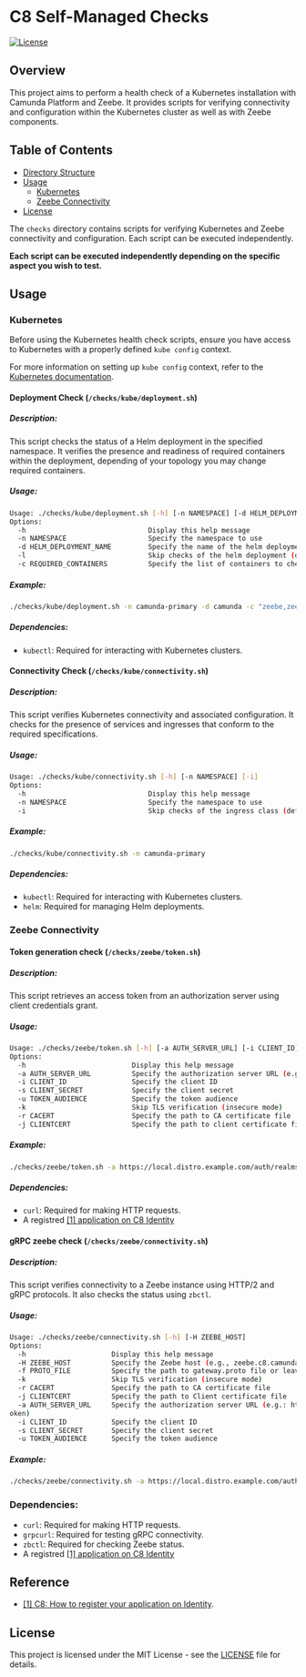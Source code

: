 # C8 Self-Managed Checks

[![License](https://img.shields.io/badge/license-MIT-blue.svg)](LICENSE)

## Overview

This project aims to perform a health check of a Kubernetes installation with Camunda Platform and Zeebe. It provides scripts for verifying connectivity and configuration within the Kubernetes cluster as well as with Zeebe components.

## Table of Contents

- [Directory Structure](#directory-structure)
- [Usage](#usage)
  - [Kubernetes](#kubernetes-connectivity)
  - [Zeebe Connectivity](#zeebe-connectivity)
- [License](#license)

The `checks` directory contains scripts for verifying Kubernetes and Zeebe connectivity and configuration. Each script can be executed independently.

**Each script can be executed independently depending on the specific aspect you wish to test.**

## Usage

### Kubernetes

Before using the Kubernetes health check scripts, ensure you have access to Kubernetes with a properly defined `kube config` context.

For more information on setting up `kube config` context, refer to the [Kubernetes documentation](https://kubernetes.io/docs/reference/kubectl/generated/kubectl_config/kubectl_config_use-context/).

#### Deployment Check (`/checks/kube/deployment.sh`)

##### Description:

This script checks the status of a Helm deployment in the specified namespace.
It verifies the presence and readiness of required containers within the deployment, depending of your topology you may change required containers.

##### Usage:
```bash
Usage: ./checks/kube/deployment.sh [-h] [-n NAMESPACE] [-d HELM_DEPLOYMENT_NAME] [-l] [-c REQUIRED_CONTAINERS]
Options:
  -h                              Display this help message
  -n NAMESPACE                    Specify the namespace to use
  -d HELM_DEPLOYMENT_NAME         Specify the name of the helm deployment (default: camunda)
  -l                              Skip checks of the helm deployment (default: 0)
  -c REQUIRED_CONTAINERS          Specify the list of containers to check (comma-separated, default: console connector web-modeler optimize zeebe zeebe-gateway)
```

##### Example:
```bash
./checks/kube/deployment.sh -n camunda-primary -d camunda -c "zeebe,zeebe-gateway,web-modeler"
```

##### Dependencies:

- `kubectl`: Required for interacting with Kubernetes clusters.

#### Connectivity Check (`/checks/kube/connectivity.sh`)

##### Description:

This script verifies Kubernetes connectivity and associated configuration.
It checks for the presence of services and ingresses that conform to the required specifications.

##### Usage:
```bash
Usage: ./checks/kube/connectivity.sh [-h] [-n NAMESPACE] [-i]
Options:
  -h                              Display this help message
  -n NAMESPACE                    Specify the namespace to use
  -i                              Skip checks of the ingress class (default: 0)
```

##### Example:
```bash
./checks/kube/connectivity.sh -n camunda-primary
```

##### Dependencies:

- `kubectl`: Required for interacting with Kubernetes clusters.
- `helm`: Required for managing Helm deployments.

### Zeebe Connectivity

#### Token generation check (`/checks/zeebe/token.sh`)

##### Description:

This script retrieves an access token from an authorization server using client credentials grant.

##### Usage:
```bash
Usage: ./checks/zeebe/token.sh [-h] [-a AUTH_SERVER_URL] [-i CLIENT_ID] [-s CLIENT_SECRET] [-u TOKEN_AUDIENCE]
Options:
  -h                          Display this help message
  -a AUTH_SERVER_URL          Specify the authorization server URL (e.g.: https://local.distro.ultrawombat.com/auth/realms/camunda-platform/protocol/openid-connect/token)
  -i CLIENT_ID                Specify the client ID
  -s CLIENT_SECRET            Specify the client secret
  -u TOKEN_AUDIENCE           Specify the token audience
  -k                          Skip TLS verification (insecure mode)
  -r CACERT                   Specify the path to CA certificate file
  -j CLIENTCERT               Specify the path to client certificate file
```

##### Example:
```bash
./checks/zeebe/token.sh -a https://local.distro.example.com/auth/realms/camunda-platform/protocol/openid-connect/token -i myclientid -s 0Rn28VrQxGNxowrCWe6wbujwFghO4990 -u zeebe.distro.example.com
```

##### Dependencies:

- `curl`: Required for making HTTP requests.
- A registred [[1] application on C8 Identity](#Reference)

#### gRPC zeebe check (`/checks/zeebe/connectivity.sh`)

##### Description:

This script verifies connectivity to a Zeebe instance using HTTP/2 and gRPC protocols. It also checks the status using `zbctl`.

##### Usage:
```bash
Usage: ./checks/zeebe/connectivity.sh [-h] [-H ZEEBE_HOST]
Options:
  -h                     Display this help message
  -H ZEEBE_HOST          Specify the Zeebe host (e.g., zeebe.c8.camunda.example.com)
  -f PROTO_FILE          Specify the path to gateway.proto file or leave empty to download it
  -k                     Skip TLS verification (insecure mode)
  -r CACERT              Specify the path to CA certificate file
  -j CLIENTCERT          Specify the path to Client certificate file
  -a AUTH_SERVER_URL     Specify the authorization server URL (e.g.: https://local.distro.example.com/auth/realms/camunda-platform/protocol/openid-connect/t
oken)
  -i CLIENT_ID           Specify the client ID
  -s CLIENT_SECRET       Specify the client secret
  -u TOKEN_AUDIENCE      Specify the token audience
```

##### Example:
```bash
./checks/zeebe/connectivity.sh -a https://local.distro.example.com/auth/realms/camunda-platform/protocol/openid-connect/token -i myclientid -s 0Rn28VrQxGNxowrCWe6wbujwFghO4990 -u zeebe.distro.example.com -H zeebe.local.distro.example.com:443
```

### Dependencies:

- `curl`: Required for making HTTP requests.
- `grpcurl`: Required for testing gRPC connectivity.
- `zbctl`: Required for checking Zeebe status.
- A registred [[1] application on C8 Identity](#Reference)

## Reference

- [[1] C8: How to register your application on Identity](https://github.com/camunda-community-hub/camunda-8-examples/blob/main/payment-example-process-application/kube/README.md#4-generating-an-m2m-token-for-our-application).

## License


This project is licensed under the MIT License - see the [LICENSE](LICENSE) file for details.
